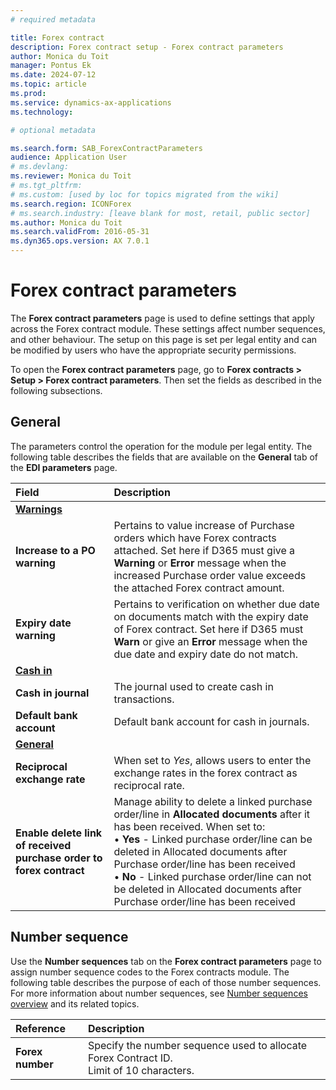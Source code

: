 ```yaml
---
# required metadata

title: Forex contract
description: Forex contract setup - Forex contract parameters
author: Monica du Toit
manager: Pontus Ek
ms.date: 2024-07-12
ms.topic: article
ms.prod: 
ms.service: dynamics-ax-applications
ms.technology: 

# optional metadata

ms.search.form: SAB_ForexContractParameters
audience: Application User
# ms.devlang: 
ms.reviewer: Monica du Toit
# ms.tgt_pltfrm: 
# ms.custom: [used by loc for topics migrated from the wiki]
ms.search.region: ICONForex
# ms.search.industry: [leave blank for most, retail, public sector]
ms.author: Monica du Toit
ms.search.validFrom: 2016-05-31
ms.dyn365.ops.version: AX 7.0.1
---
```


# Forex contract parameters
The **Forex contract parameters** page is used to define settings that apply across the Forex contract module. These settings affect number sequences, and other behaviour. The setup on this page is set per legal entity and can be modified by users who have the appropriate security permissions.

To open the **Forex contract parameters** page, go to **Forex contracts > Setup > Forex contract parameters**. Then set the fields as described in the following subsections.

## General
The parameters control the operation for the module per legal entity.
The following table describes the fields that are available on the **General** tab of the **EDI parameters** page.

**Field** 	                      | **Description**
:-------------------------------- |:-------------------------------------
<ins>**Warnings**</ins>           |
**Increase to a PO warning** 	    |	Pertains to value increase of Purchase orders which have Forex contracts attached. Set here if D365 must give a **Warning** or **Error** message when the increased Purchase order value exceeds the attached Forex contract amount.
**Expiry date warning**           |	Pertains to verification on whether due date on documents match with the expiry date of Forex contract. Set here if D365 must **Warn** or give an **Error** message when the due date and expiry date do not match.
<ins>**Cash in**</ins>            |
**Cash in journal**               |	The journal used to create cash in transactions.
**Default bank account**          |	Default bank account for cash in journals.
<ins>**General**</ins>            |
**Reciprocal exchange rate**      | When set to _Yes_, allows users to enter the exchange rates in the forex contract as reciprocal rate.
**Enable delete link of received purchase order to forex contract**  | Manage ability to delete a linked purchase order/line in **Allocated documents** after it has been received. When set to: <br> • **Yes** - Linked purchase order/line can be deleted in Allocated documents after Purchase order/line has been received <br> • **No** - Linked purchase order/line can not be deleted in Allocated documents after Purchase order/line has been received 

## Number sequence
Use the **Number sequences** tab on the **Forex contract parameters** page to assign number sequence codes to the Forex contracts module. The following table describes the purpose of each of those number sequences. For more information about number sequences, see [Number sequences overview](https://docs.microsoft.com/en-us/dynamics365/fin-ops-core/fin-ops/organization-administration/number-sequence-overview) and its related topics.

**Reference** 	                  | **Description**
:-------------------------------- |:-------------------------------------
**Forex number**                  |	Specify the number sequence used to allocate Forex Contract ID. <br> Limit of 10 characters.
